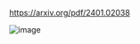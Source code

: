 https://arxiv.org/pdf/2401.02038

![image](https://github.com/user-attachments/assets/6ddc7cb4-998c-4c16-a4dc-b4b0ef38e77e)

